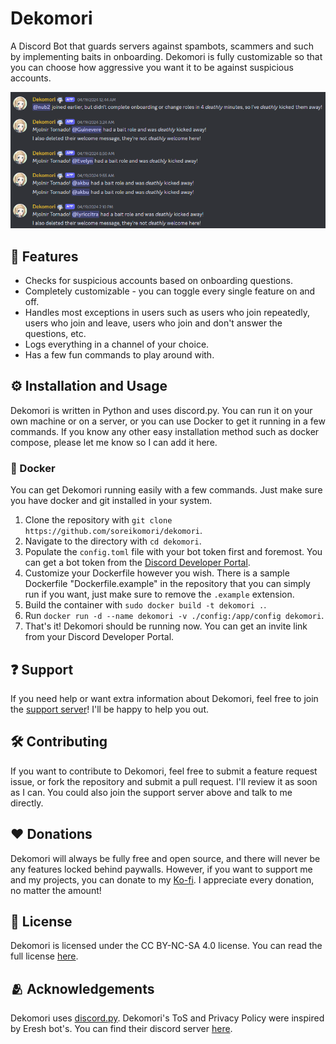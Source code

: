 # Dekomori
A Discord Bot that guards servers against spambots, scammers and such by implementing baits in onboarding. Dekomori is fully customizable so that you can choose how aggressive you want it to be against suspicious accounts. 

![Dekomori Showcase](/.github/IMAGES/showcase.png)

## 🔨 Features
- Checks for suspicious accounts based on onboarding questions.
- Completely customizable - you can toggle every single feature on and off.
- Handles most exceptions in users such as users who join repeatedly, users who join and leave, users who join and don't answer the questions, etc.
- Logs everything in a channel of your choice.
- Has a few fun commands to play around with.

## ⚙️ Installation and Usage
Dekomori is written in Python and uses discord.py. You can run it on your own machine or on a server, or you can use Docker to get it running in a few commands. If you know any other easy installation method such as docker compose, please let me know so I can add it here.
### 🐳 Docker
You can get Dekomori running easily with a few commands. Just make sure you have docker and git installed in your system.
1. Clone the repository with `git clone https://github.com/soreikomori/dekomori`.
2. Navigate to the directory with `cd dekomori`.
3. Populate the `config.toml` file with your bot token first and foremost. You can get a bot token from the [Discord Developer Portal](https://discord.com/developers/applications).
4. Customize your Dockerfile however you wish. There is a sample Dockerfile "Dockerfile.example" in the repository that you can simply run if you want, just make sure to remove the `.example` extension.
5. Build the container with `sudo docker build -t dekomori .`. 
6. Run `docker run -d --name dekomori -v ./config:/app/config dekomori`.
7. That's it! Dekomori should be running now. You can get an invite link from your Discord Developer Portal.
   
## ❓ Support
If you need help or want extra information about Dekomori, feel free to join the [support server](https://discord.gg/XwGnS3SwWZ)! I'll be happy to help you out.

## 🛠️ Contributing
If you want to contribute to Dekomori, feel free to submit a feature request issue, or fork the repository and submit a pull request. I'll review it as soon as I can. You could also join the support server above and talk to me directly.

## ❤️ Donations
Dekomori will always be fully free and open source, and there will never be any features locked behind paywalls. However, if you want to support me and my projects, you can donate to my [Ko-fi](https://ko-fi.com/soreikomori). I appreciate every donation, no matter the amount!

## 📜 License
Dekomori is licensed under the CC BY-NC-SA 4.0 license. You can read the full license [here](./LICENSE).

## 🫂 Acknowledgements
Dekomori uses [discord.py](https://github.com/Rapptz/discord.py).
Dekomori's ToS and Privacy Policy were inspired by Eresh bot's. You can find their discord server [here](https://discord.gg/yz9EtDMgX9).